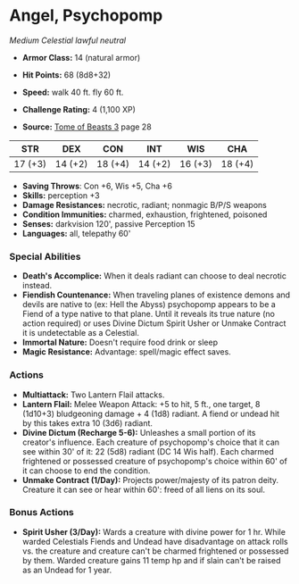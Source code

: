 # Angel, Psychopomp

*Medium* *Celestial* *lawful neutral*

- **Armor Class:** 14 (natural armor)
- **Hit Points:** 68 (8d8+32)
- **Speed:** walk 40 ft. fly 60 ft.

- **Challenge Rating:** 4 (1,100 XP)
- **Source:** [Tome of Beasts 3](https://koboldpress.com/kpstore/product/tome-of-beasts-3-for-5th-edition/) page 28

| STR | DEX | CON | INT | WIS | CHA |
| --- | --- | --- | --- | --- | --- |
| 17 (+3) | 14 (+2) | 18 (+4) | 14 (+2) | 16 (+3) | 18 (+4) |

- **Saving Throws**: Con +6, Wis +5, Cha +6
- **Skills:** perception +3
- **Damage Resistances:** necrotic, radiant; nonmagic B/P/S weapons
- **Condition Immunities:** charmed, exhaustion, frightened, poisoned
- **Senses:** darkvision 120', passive Perception 15
- **Languages:** all, telepathy 60'

### Special Abilities

- **Death's Accomplice:** When it deals radiant can choose to deal necrotic instead.
- **Fiendish Countenance:** When traveling planes of existence demons and devils are native to (ex: Hell the Abyss) psychopomp appears to be a Fiend of a type native to that plane. Until it reveals its true nature (no action required) or uses Divine Dictum Spirit Usher or Unmake Contract it is undetectable as a Celestial.
- **Immortal Nature:** Doesn't require food drink or sleep
- **Magic Resistance:** Advantage: spell/magic effect saves.

### Actions

- **Multiattack:** Two Lantern Flail attacks.
- **Lantern Flail:** Melee Weapon Attack: +5 to hit, 5 ft., one target, 8 (1d10+3) bludgeoning damage + 4 (1d8) radiant. A fiend or undead hit by this takes extra 10 (3d6) radiant.
- **Divine Dictum (Recharge 5-6):** Unleashes a small portion of its creator's influence. Each creature of psychopomp's choice that it can see within 30' of it: 22 (5d8) radiant (DC 14 Wis half). Each charmed frightened or possessed creature of psychopomp's choice within 60' of it can choose to end the condition.
- **Unmake Contract (1/Day):** Projects power/majesty of its patron deity. Creature it can see or hear within 60': freed of all liens on its soul.

### Bonus Actions

- **Spirit Usher (3/Day):** Wards a creature with divine power for 1 hr. While warded Celestials Fiends and Undead have disadvantage on attack rolls vs. the creature and creature can't be charmed frightened or possessed by them. Warded creature gains 11 temp hp and if slain can't be raised as an Undead for 1 year.


